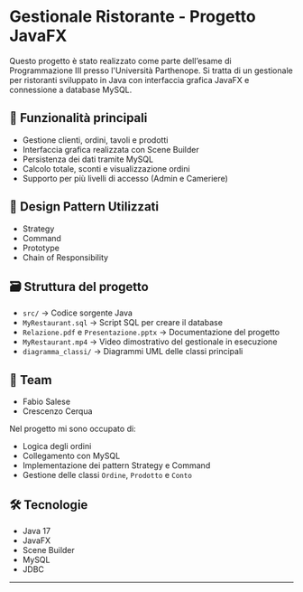 # Gestionale Ristorante - Progetto JavaFX

Questo progetto è stato realizzato come parte dell’esame di Programmazione III presso l'Università Parthenope. Si tratta di un gestionale per ristoranti sviluppato in Java con interfaccia grafica JavaFX e connessione a database MySQL.

## 🎯 Funzionalità principali

- Gestione clienti, ordini, tavoli e prodotti
- Interfaccia grafica realizzata con Scene Builder
- Persistenza dei dati tramite MySQL
- Calcolo totale, sconti e visualizzazione ordini
- Supporto per più livelli di accesso (Admin e Cameriere)

## 🧠 Design Pattern Utilizzati

- Strategy
- Command
- Prototype
- Chain of Responsibility

## 🗃️ Struttura del progetto

- `src/` → Codice sorgente Java
- `MyRestaurant.sql` → Script SQL per creare il database
- `Relazione.pdf` e `Presentazione.pptx` → Documentazione del progetto
- `MyRestaurant.mp4` → Video dimostrativo del gestionale in esecuzione
- `diagramma_classi/` → Diagrammi UML delle classi principali

## 👥 Team

- Fabio Salese  
- Crescenzo Cerqua

Nel progetto mi sono occupato di:
- Logica degli ordini
- Collegamento con MySQL
- Implementazione dei pattern Strategy e Command
- Gestione delle classi `Ordine`, `Prodotto` e `Conto`

## 🛠️ Tecnologie

- Java 17
- JavaFX
- Scene Builder
- MySQL
- JDBC

---

